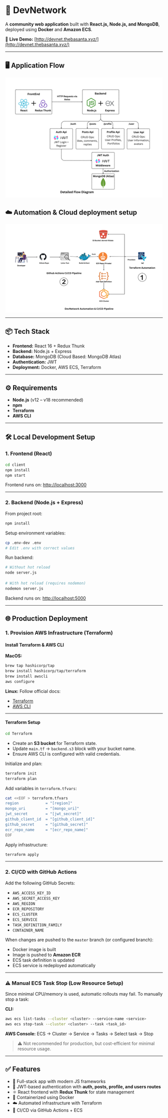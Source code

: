 # 🚀 DevNetwork

A **community web application** built with **React.js, Node.js, and MongoDB**, deployed using **Docker** and **Amazon ECS**.

🔗 **Live Demo:** [http://devnet.thebasanta.xyz/](http://devnet.thebasanta.xyz/)

---

## 🖥️ Application Flow

![Development Architecture](/static/DevNetwork-Development.png)

## ☁️ Automation & Cloud deployment setup

![DevNetwork Architecture](/static/devnet-diagram.png)

---

## 📦 Tech Stack

* **Frontend:** React 16 + Redux Thunk
* **Backend:** Node.js + Express
* **Database:** MongoDB (Cloud Based: MongoDB Atlas)
* **Authentication:** JWT
* **Deployment:** Docker, AWS ECS, Terraform

---

## ⚙️ Requirements

* **Node.js** (v12 – v18 recommended)
* **npm**
* **Terraform**
* **AWS CLI**

---

## 🛠️ Local Development Setup

### 1. Frontend (React)

```bash
cd client
npm install
npm start
```

Frontend runs on: [http://localhost:3000](http://localhost:3000)

---

### 2. Backend (Node.js + Express)

From project root:

```bash
npm install
```

Setup environment variables:

```bash
cp .env-dev .env
# Edit .env with correct values
```

Run backend:

```bash
# Without hot reload
node server.js

# With hot reload (requires nodemon)
nodemon server.js
```

Backend runs on: [http://localhost:5000](http://localhost:5000)

---

## 🌐 Production Deployment

### 1. Provision AWS Infrastructure (Terraform)

#### Install Terraform & AWS CLI

**MacOS:**

```bash
brew tap hashicorp/tap
brew install hashicorp/tap/terraform
brew install awscli
aws configure
```

**Linux:**
Follow official docs:

* [Terraform](https://developer.hashicorp.com/terraform/downloads)
* [AWS CLI](https://docs.aws.amazon.com/cli/latest/userguide/getting-started-install.html)

---

#### Terraform Setup

```bash
cd Terraform
```

* Create an **S3 bucket** for Terraform state.
* Update `main.tf` → `backend.s3` block with your bucket name.
* Ensure AWS CLI is configured with valid credentials.

Initialize and plan:

```bash
terraform init
terraform plan
```

Add variables in `terraform.tfvars`:

```sh
cat <<EOF > terraform.tfvars
region            = "[region]"
mongo_uri         = "[mongo_uri]"
jwt_secret        = "[jwt_secret]"
github_client_id  = "[github_client_id]"
github_secret     = "[github_secret]"
ecr_repo_name     = "[ecr_repo_name]"
EOF
```

Apply infrastructure:

```bash
terraform apply
```

---

### 2. CI/CD with GitHub Actions

Add the following GitHub Secrets:

* `AWS_ACCESS_KEY_ID`
* `AWS_SECRET_ACCESS_KEY`
* `AWS_REGION`
* `ECR_REPOSITORY`
* `ECS_CLUSTER`
* `ECS_SERVICE`
* `TASK_DEFINITION_FAMILY`
* `CONTAINER_NAME`

When changes are pushed to the `master` branch (or configured branch):

* Docker image is built
* Image is pushed to **Amazon ECR**
* ECS task definition is updated
* ECS service is redeployed automatically

---

### ⚠️ Manual ECS Task Stop (Low Resource Setup)

Since minimal CPU/memory is used, automatic rollouts may fail. To manually stop a task:

**CLI:**

```bash
aws ecs list-tasks --cluster <cluster> --service-name <service>
aws ecs stop-task --cluster <cluster> --task <task_id>
```

**AWS Console:**
ECS → Cluster → Service → Tasks → Select task → Stop

> ⚠️ Not recommended for production, but cost-efficient for minimal resource usage.

---

## ✅ Features

* 📡 Full-stack app with modern JS frameworks
* 🔑 JWT-based authentication with **auth, posts, profile, and users routes**
* ⚛️ React frontend with **Redux Thunk** for state management
* 🐳 Containerized using Docker
* ☁️ Automated infrastructure with Terraform
* 🔄 CI/CD via GitHub Actions + ECS
